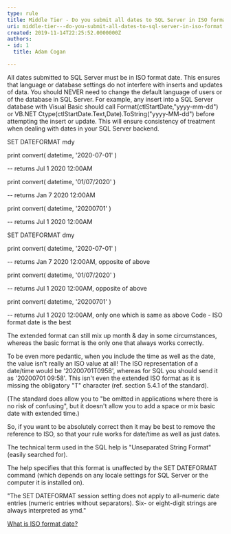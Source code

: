 ```yaml
---
type: rule
title: Middle Tier - Do you submit all dates to SQL Server in ISO format?
uri: middle-tier---do-you-submit-all-dates-to-sql-server-in-iso-format
created: 2019-11-14T22:25:52.0000000Z
authors:
- id: 1
  title: Adam Cogan

---
```


All dates submitted to SQL Server must be in ISO format date. This ensures that language or database settings do not interfere with inserts and updates of data. You should NEVER need to change the default language of users or of the database in SQL Server. For example, any insert into a SQL Server database with Visual Basic should call Format(ctlStartDate,"yyyy-mm-dd") or VB.NET Ctype(ctlStartDate.Text,Date).ToString("yyyy-MM-dd") before attempting the insert or update. This will ensure consistency of treatment when dealing with dates in your SQL Server backend.
 
SET DATEFORMAT mdy

 print convert( datetime, '2020-07-01' )

 -- returns Jul 1 2020 12:00AM

 print convert( datetime, '01/07/2020' )

 -- returns Jan 7 2020 12:00AM

 print convert( datetime, '20200701' )

 -- returns Jul 1 2020 12:00AM

SET DATEFORMAT dmy

 print convert( datetime, '2020-07-01' )

 -- returns Jan 7 2020 12:00AM, opposite of above

 print convert( datetime, '01/07/2020' )

 -- returns Jul 1 2020 12:00AM, opposite of above

 print convert( datetime, '20200701' )

 -- returns Jul 1 2020 12:00AM, only one which is same as above
Code - ISO format date is the best

The extended format can still mix up month & day in some circumstances, whereas the basic format is the only one that always works correctly.

To be even more pedantic, when you include the time as well as the date, the value isn't really an ISO value at all! The ISO representation of a date/time would be '20200701T0958', whereas for SQL you should send it as '20200701 09:58'. This isn't even the extended ISO format as it is missing the obligatory "T" character (ref. section 5.4.1 of the standard).

(The standard does allow you to "be omitted in applications where there is no risk of confusing", but it doesn't allow you to add a space or mix basic date with extended time.)

So, if you want to be absolutely correct then it may be best to remove the reference to ISO, so that your rule works for date/time as well as just dates.

The technical term used in the SQL help is "Unseparated String Format" (easily searched for).

The help specifies that this format is unaffected by the SET DATEFORMAT command (which depends on any locale settings for SQL Server or the computer it is installed on).

"The SET DATEFORMAT session setting does not apply to all-numeric date entries (numeric entries without separators). Six- or eight-digit strings are always interpreted as ymd."

[What is ISO format date?](https&#58;//www.w3.org/QA/Tips/iso-date)
